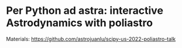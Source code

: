 # Per Python ad astra: interactive Astrodynamics with poliastro

Materials: https://github.com/astrojuanlu/scipy-us-2022-poliastro-talk
